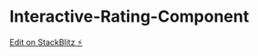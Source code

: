 # Interactive-Rating-Component

[Edit on StackBlitz ⚡️](https://stackblitz.com/edit/web-platform-zpps8p)
